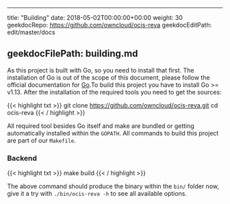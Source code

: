 * * *

title: "Building"
date: 2018-05-02T00:00:00+00:00
weight: 30
geekdocRepo: <https://github.com/owncloud/ocis-reva>
geekdocEditPath: edit/master/docs

## geekdocFilePath: building.md

As this project is built with Go, so you need to install that first. The installation of Go is out of the scope of this document, please follow the official documentation for [Go](https://golang.org/doc/install).To build this project you have to install Go >= v1.13. After the installation of the required tools you need to get the sources:

{{&lt; highlight txt >}}
git clone <https://github.com/owncloud/ocis-reva.git>
cd ocis-reva
{{&lt; / highlight >}}

All required tool besides Go itself and make are bundled or getting automatically installed within the `GOPATH`. All commands to build this project are part of our `Makefile`.

### Backend

{{&lt; highlight txt >}}
make build
{{&lt; / highlight >}}

The above command should produce the binary within the `bin/` folder now, give it a try with `./bin/ocis-reva -h` to see all available options.
